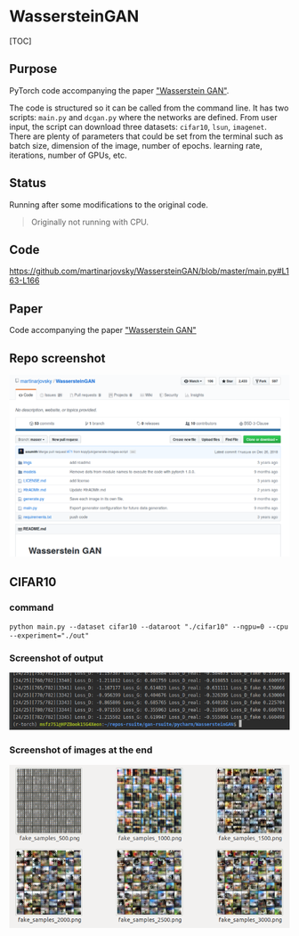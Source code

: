# WassersteinGAN

[TOC]

## Purpose

PyTorch code accompanying the paper ["Wasserstein GAN"](https://arxiv.org/abs/1701.07875).

The code is structured so it can be called from the command line. It has two scripts: `main.py` and `dcgan.py` where the networks are defined. From user input, the script can download three datasets: `cifar10`, `lsun`, `imagenet`. There are plenty of parameters that could be set from the terminal such as batch size, dimension of the image, number of epochs. learning rate, iterations, number of GPUs, etc.

## Status 

Running after some modifications to the original code.

>  Originally not running with CPU.



## Code

https://github.com/martinarjovsky/WassersteinGAN/blob/master/main.py#L163-L166

## Paper

Code accompanying the paper ["Wasserstein GAN"](https://arxiv.org/abs/1701.07875)

## Repo screenshot

![1568468885996](README.assets/1568468885996.png)



## CIFAR10

### command

```
python main.py --dataset cifar10 --dataroot "./cifar10" --ngpu=0 --cpu --experiment="./out"
```



### Screenshot of output

![1568469200657](README.assets/1568469200657.png)



### Screenshot of images at the end

![1568469248608](README.assets/1568469248608.png)
